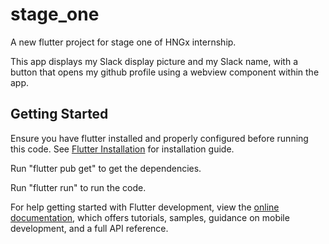 # stage_one

A new flutter project for stage one of HNGx internship.

This app displays my Slack display picture and my Slack name, with a button that opens my github profile using a webview component within the app.

## Getting Started

Ensure you have flutter installed and properly configured before running this code. See [Flutter Installation](https://docs.flutter.dev/get-started/install) for installation guide.

Run "flutter pub get" to get the dependencies.

Run "flutter run" to run the code.

For help getting started with Flutter development, view the
[online documentation](https://docs.flutter.dev/), which offers tutorials,
samples, guidance on mobile development, and a full API reference.
